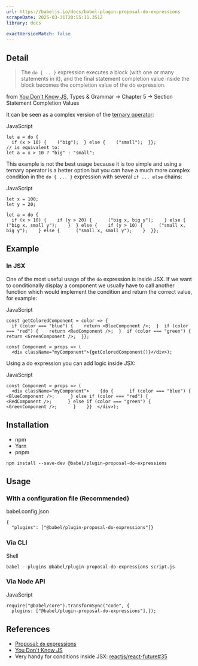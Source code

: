 ```yaml
---
url: https://babeljs.io/docs/babel-plugin-proposal-do-expressions
scrapeDate: 2025-03-31T20:55:11.351Z
library: docs

exactVersionMatch: false
---
```


## Detail[​](_docs_babel-plugin-proposal-do-expressions.md#detail)

> The `do { .. }` expression executes a block (with one or many statements in it), and the final statement completion value inside the block becomes the completion value of the do expression.

from [You Don't Know JS](https://github.com/getify/You-Dont-Know-JS/blob/1st-ed/types%20%26%20grammar/ch5.md#statement-completion-values), Types & Grammar -> Chapter 5 -> Section Statement Completion Values

It can be seen as a complex version of the [ternary operator](http://mdn.io/ternary):

JavaScript
```
let a = do {  
  if (x > 10) {    ("big");  } else {    ("small");  }};  
// is equivalent to:  
let a = x > 10 ? "big" : "small";  
```
This example is not the best usage because it is too simple and using a ternary operator is a better option but you can have a much more complex condition in the `do { ... }` expression with several `if ... else` chains:

JavaScript
```
let x = 100;  
let y = 20;  
  
let a = do {  
  if (x > 10) {    if (y > 20) {      ("big x, big y");    } else {      ("big x, small y");    }  } else {    if (y > 10) {      ("small x, big y");    } else {      ("small x, small y");    }  }};  
```
## Example[​](_docs_babel-plugin-proposal-do-expressions.md#example)

### In JSX[​](_docs_babel-plugin-proposal-do-expressions.md#in-jsx)

One of the most useful usage of the `do` expression is inside JSX. If we want to conditionally display a component we usually have to call another function which would implement the condition and return the correct value, for example:

JavaScript
```
const getColoredComponent = color => {  
  if (color === "blue") {    return <BlueComponent />;  }  if (color === "red") {    return <RedComponent />;  }  if (color === "green") {    return <GreenComponent />;  }};  
  
const Component = props => (  
  <div className="myComponent">{getColoredComponent()}</div>);  
```
Using a do expression you can add logic inside JSX:

JavaScript
```
const Component = props => (  
  <div className="myComponent">    {do {      if (color === "blue") {        <BlueComponent />;      } else if (color === "red") {        <RedComponent />;      } else if (color === "green") {        <GreenComponent />;      }    }}  </div>);  
```
## Installation[​](_docs_babel-plugin-proposal-do-expressions.md#installation)
*   npm
*   Yarn
*   pnpm
```
npm install --save-dev @babel/plugin-proposal-do-expressions  
```
## Usage[​](_docs_babel-plugin-proposal-do-expressions.md#usage)

### With a configuration file (Recommended)[​](_docs_babel-plugin-proposal-do-expressions.md#with-a-configuration-file-recommended)

babel.config.json
```
{  
  "plugins": ["@babel/plugin-proposal-do-expressions"]}  
```
### Via CLI[​](_docs_babel-plugin-proposal-do-expressions.md#via-cli)

Shell
```
babel --plugins @babel/plugin-proposal-do-expressions script.js  
```
### Via Node API[​](_docs_babel-plugin-proposal-do-expressions.md#via-node-api)

JavaScript
```
require("@babel/core").transformSync("code", {  
  plugins: ["@babel/plugin-proposal-do-expressions"],});  
```
## References[​](_docs_babel-plugin-proposal-do-expressions.md#references)
*   [Proposal: `do` expressions](https://github.com/tc39/proposal-do-expressions)
*   [You Don't Know JS](https://github.com/getify/You-Dont-Know-JS/blob/1st-ed/types%20%26%20grammar/ch5.md#statement-completion-values)
*   Very handy for conditions inside JSX: [reactjs/react-future#35](https://github.com/reactjs/react-future/issues/35#issuecomment-120009203)